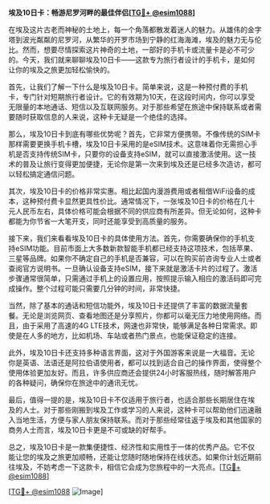 **埃及10日卡：畅游尼罗河畔的最佳伴侣[[TG💪+ @esim1088](https://t.me/s/esim1088)]**

在埃及这片古老而神秘的土地上，每一个角落都散发着迷人的魅力。从雄伟的金字塔到波光粼粼的尼罗河，从繁华的开罗市场到宁静的红海海滩，埃及的魅力无与伦比。然而，想要尽情探索这片神奇的土地，一部好的手机卡或流量卡是必不可少的。今天，我们就来聊聊埃及10日卡——这款专为旅行者设计的手机卡，是如何让你的埃及之旅更加轻松愉快的。

首先，让我们了解一下什么是埃及10日卡。简单来说，这是一种预付费的手机卡，专门针对短期旅行者设计。它的有效期为10天，在这段时间内，你可以享受无限量的本地通话、短信以及互联网服务。对于那些希望在旅途中保持联系或者需要随时获取信息的人来说，这种卡无疑是一个绝佳的选择。

那么，埃及10日卡到底有哪些优势呢？首先，它非常方便携带。不像传统的SIM卡那样需要更换手机卡槽，埃及10日卡采用的是eSIM技术。这意味着你无需担心手机是否支持传统SIM卡，只要你的设备支持eSIM，就可以直接激活使用。这一技术的普及让旅行变得更加便捷，无论你是第一次来到埃及还是已经多次造访，都可以轻松搞定通信问题。

其次，埃及10日卡的价格非常实惠。相比起国内漫游费用或者租借WiFi设备的成本，这种预付费卡显然更具性价比。通常情况下，一张埃及10日卡的价格在几十元人民币左右，具体价格可能会根据不同的供应商有所差异。但无论如何，这种卡都能为你节省一大笔开支，同时还能享受到高质量的服务。

接下来，我们来看看埃及10日卡的具体使用方法。首先，你需要确保你的手机支持eSIM功能。目前市面上大多数新款智能手机都已经支持这项技术，包括苹果、三星等品牌。如果你不确定自己的手机是否兼容，可以在购买前咨询专业人士或者查阅官方说明书。一旦确认设备支持eSIM，接下来就是激活卡片的过程了。激活步骤通常很简单，只需通过手机上的设置应用，按照提示输入相应的激活码即可完成操作。整个过程可能只需要几分钟的时间，非常快捷。

当然，除了基本的通话和短信功能外，埃及10日卡还提供了丰富的数据流量套餐。无论是浏览网页、查看地图还是分享照片，你都可以毫无压力地使用网络。而且，由于采用了高速的4G LTE技术，网速也非常快，能够满足各种日常需求。即使是在人多的地方，比如机场、车站或者热门景点，也能保证稳定的连接。

此外，埃及10日卡还支持多种语言界面，这对于外国游客来说是一大福音。无论你是英语、法语还是阿拉伯语使用者，都可以找到适合自己的操作界面，使得整个使用体验更加友好。而且，许多供应商还会提供24小时客服热线，随时解答用户的各种疑问，确保你在旅途中的通讯无忧。

最后，值得一提的是，埃及10日卡不仅适用于旅行者，也适合那些长期居住在埃及的人士。对于那些刚搬到埃及工作或学习的人来说，这种卡可以帮助他们迅速融入当地生活，方便与家人朋友保持联系。而对于那些经常往返于埃及和其他国家的商务人士而言，埃及10日卡更是不可或缺的好帮手。

总之，埃及10日卡是一款集便捷性、经济性和实用性于一体的优秀产品。它不仅能让您的埃及之旅更加顺畅，还能让您随时随地保持在线状态。如果你计划近期前往埃及，不妨考虑一下这款卡，相信它会成为您旅程中的一大亮点。[[TG💪+ @esim1088](https://t.me/s/esim1088)]

[[TG💪+ @esim1088](https://t.me/s/esim1088) ![Image](https://i.postimg.cc/4NQfJmqS/Snipaste-2025-05-13-00-14-12.png)]